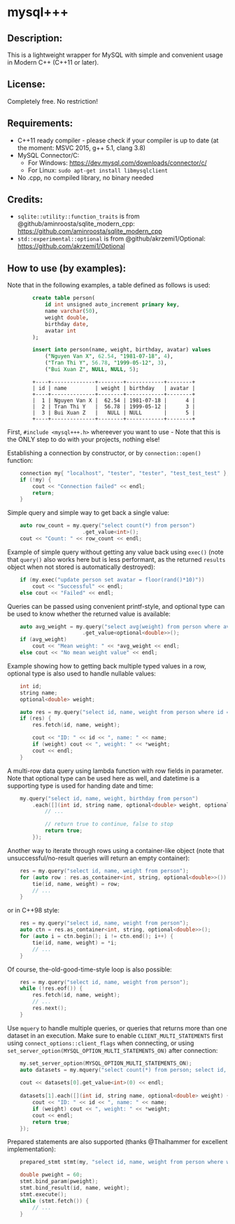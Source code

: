 # mysql+++

## Description:
This is a lightweight wrapper for MySQL with simple and convenient usage in Modern C++ (C++11 or later).

## License:
Completely free. No restriction!

## Requirements:
- C++11 ready compiler - please check if your compiler is up to date (at the moment: MSVC 2015, g++ 5.1, clang 3.8)
- MySQL Connector/C:
	+ For Windows: https://dev.mysql.com/downloads/connector/c/
	+ For Linux: `sudo apt-get install libmysqlclient`
- No .cpp, no compiled library, no binary needed

## Credits:
- `sqlite::utility::function_traits` is from @github/aminroosta/sqlite_modern_cpp: https://github.com/aminroosta/sqlite_modern_cpp
- `std::experimental::optional` is from @github/akrzemi1/Optional: https://github.com/akrzemi1/Optional

## How to use (by examples):
Note that in the following examples, a table defined as follows is used:
```sql
		create table person(
			id int unsigned auto_increment primary key,
			name varchar(50),
			weight double,
			birthday date,
			avatar int
		);

		insert into person(name, weight, birthday, avatar) values
			("Nguyen Van X", 62.54, "1981-07-18", 4),
			("Tran Thi Y", 56.78, "1999-05-12", 3),
			("Bui Xuan Z", NULL, NULL, 5);
```

```
		+----+--------------+--------+------------+--------+
		| id | name         | weight | birthday   | avatar |
		+----+--------------+--------+------------+--------+
		|  1 | Nguyen Van X |  62.54 | 1981-07-18 |      4 |
		|  2 | Tran Thi Y   |  56.78 | 1999-05-12 |      3 |
		|  3 | Bui Xuan Z   |   NULL | NULL       |      5 |
		+----+--------------+--------+------------+--------+
```
First, `#include <mysql+++.h>` whereever you want to use - Note that this is the ONLY step to do with your projects, nothing else!

Establishing a connection by constructor, or by `connection::open()` function:
```cpp
	connection my{ "localhost", "tester", "tester", "test_test_test" };
	if (!my) {
		cout << "Connection failed" << endl;
		return;
	}
```

Simple query and simple way to get back a single value:
```cpp
	auto row_count = my.query("select count(*) from person")
						.get_value<int>();
	cout << "Count: " << row_count << endl;
```

Example of simple query without getting any value back using `exec()` (note that `query()` also works here but is less performant, as the returned `results` object when not stored is automatically destroyed):
```cpp
	if (my.exec("update person set avatar = floor(rand()*10)"))
		cout << "Successful" << endl;
	else cout << "Failed" << endl;
```

Queries can be passed using convenient printf-style, and optional type can be used to know whether the returned value is available:
```cpp
	auto avg_weight = my.query("select avg(weight) from person where avatar >= %d or weight <= %f", 2, 70.5)
						.get_value<optional<double>>();
	if (avg_weight)
		cout << "Mean weight: " << *avg_weight << endl;
	else cout << "No mean weight value" << endl;
```

Example showing how to getting back multiple typed values in a row, optional type is also used to handle nullable values:
```cpp
	int id;
	string name;
	optional<double> weight;

	auto res = my.query("select id, name, weight from person where id = %d", 3);
	if (res) {
		res.fetch(id, name, weight);

		cout << "ID: " << id << ", name: " << name;
		if (weight) cout << ", weight: " << *weight;
		cout << endl;
	}
```

A multi-row data query using lambda function with row fields in parameter. Note that optional type can be used here as well, and datetime is a supporting type is used for handing date and time:
```cpp
	my.query("select id, name, weight, birthday from person")
		.each([](int id, string name, optional<double> weight, optional<datetime> birthday) {
			// ...

			// return true to continue, false to stop
			return true;
		});
```

Another way to iterate through rows using a container-like object (note that unsuccessful/no-result queries will return an empty container):
```cpp
	res = my.query("select id, name, weight from person");
	for (auto row : res.as_container<int, string, optional<double>>()) {
		tie(id, name, weight) = row;
		// ...
	}
```

or in C++98 style:
```cpp
	res = my.query("select id, name, weight from person");
	auto ctn = res.as_container<int, string, optional<double>>();
	for (auto i = ctn.begin(); i != ctn.end(); i++) {
		tie(id, name, weight) = *i;
		// ...
	}
```

Of course, the-old-good-time-style loop is also possible:
```cpp
	res = my.query("select id, name, weight from person");
	while (!res.eof()) {
		res.fetch(id, name, weight);
		// ...
		res.next();
	}
```

Use `mquery` to handle multiple queries, or queries that returns more than one dataset in an execution. Make sure to enable `CLIENT_MULTI_STATEMENTS` first using `connect_options::client_flags` when connecting, or using `set_server_option(MYSQL_OPTION_MULTI_STATEMENTS_ON)` after connection:
```cpp
	my.set_server_option(MYSQL_OPTION_MULTI_STATEMENTS_ON);
	auto datasets = my.mquery("select count(*) from person; select id, name, weight from person");
		
	cout << datasets[0].get_value<int>(0) << endl;
		
	datasets[1].each([](int id, string name, optional<double> weight) {
		cout << "ID: " << id << ", name: " << name;
		if (weight) cout << ", weight: " << *weight;
		cout << endl;
		return true;
	});
```


Prepared statements are also supported (thanks @Thalhammer for excellent implementation):
```cpp
	prepared_stmt stmt(my, "select id, name, weight from person where weight > ? or weight is null");

	double pweight = 60;
	stmt.bind_param(pweight);
	stmt.bind_result(id, name, weight);
	stmt.execute();
	while (stmt.fetch()) {
		// ...
	}
```
